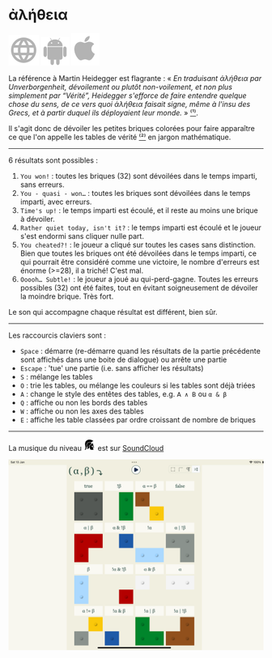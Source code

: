 # ἀλήθεια

[![WWW](assets/svg/internet-svgrepo-com.svg)](https://aletheia.cthiebaud.com/) 
[![Android App Store](assets/svg/android-svgrepo-com.svg)](https://play.google.com/apps/testing/com.cthiebaud.aletheia.twa)
[![Apple App Store](assets/svg/Apple_logo_grey.svg)](https://apps.apple.com/us/app/aletheia-by-%C3%A6quologica/id6476017817)

La référence à Martin Heidegger est flagrante : « <i>En traduisant ἀλήθεια par Unverborgenheit, dévoilement ou plutôt non-voilement, et non plus simplement par “Vérité”, Heidegger s'efforce de faire entendre quelque chose du sens, de ce vers quoi ἀλήθεια faisait signe, même à l'insu des Grecs, et à partir duquel ils déployaient leur monde.</i> » [⁽¹⁾](https://fr.wikipedia.org/wiki/Al%C3%A8theia_dans_la_philosophie_de_Martin_Heidegger).

Il s'agit donc de dévoiler les petites briques colorées pour faire apparaître ce que l'on appelle les tables de vérité [⁽²⁾](https://fr.wikipedia.org/wiki/Table_de_v%C3%A9rit%C3%A9) en jargon mathématique.

--- 

6 résultats sont possibles :

1. `You won!` : toutes les briques (32) sont dévoilées dans le temps imparti, sans erreurs.
2. `You - quasi - won…` : toutes les briques sont dévoilées dans le temps imparti, avec erreurs.
3. `Time's up!` : le temps imparti est écoulé, et il reste au moins une brique à dévoiler.
4. `Rather quiet today, isn't it?` : le temps imparti est écoulé et le joueur s'est endormi sans cliquer nulle part.
5. `You cheated?!` : le joueur a cliqué sur toutes les cases sans distinction. Bien que toutes les briques ont été dévoilées dans le temps imparti, ce qui pourrait être considéré comme une victoire, le nombre d'erreurs est énorme (>=28), il a triché! C'est mal.
6. `Ooooh… Subtle!` : le joueur a joué au qui-perd-gagne. Toutes les erreurs possibles (32) ont été faites, tout en évitant soigneusement de dévoiler la moindre brique. Très fort.

Le son qui accompagne chaque résultat est différent, bien sûr.

--- 

Les raccourcis claviers sont :

* `Space` : démarre (re-démarre quand les résultats de la partie précédente sont affichés dans une boite de dialogue) ou arrête une partie
* `Escape` : 'tue' une partie (i.e. sans afficher les résultats)
* `S` : mélange les tables
* `O` : trie les tables, ou mélange les couleurs si les tables sont déjà triées
* `A` : change le style des entêtes des tables, e.g. `𝖠 ∧ 𝖡` ou `α & β`
* `Q` : affiche ou non les bords des tables
* `W` : affiche ou non les axes des tables
* `E` : affiche les table classées par ordre croissant de nombre de briques

--- 

La musique du niveau <img src="svg/ancient-greek-helmet-1-svgrepo-com.svg" alt="Achilles" style="width: 24px; height: 24px;">
est sur [SoundCloud](https://soundcloud.com/christophe-thiebaud/aletheia?si=83569a3c774e4cdf84c684e74478af34&utm_source=clipboard&utm_medium=text&utm_campaign=social_sharing)

![ἀλήθεια](screenshots/iPad10th.png)



